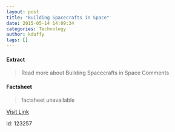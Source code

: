 ```yaml
---
layout: post
title: "Building Spacecrafts in Space"
date: 2015-05-14 14:09:34
categories: Technology
author: kduffy
tags: []
---
```



#### Extract
>Read more about Building Spacecrafts in Space Comments

#### Factsheet
>factsheet unavailable

[Visit Link](http://www.pddnet.com/videos/2015/05/building-spacecrafts-space)

id:  123257
